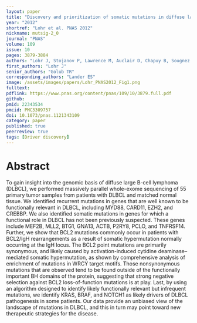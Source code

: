 ```yaml
---
layout: paper
title: "Discovery and prioritization of somatic mutations in diffuse large B-cell lymphoma (DLBCL) by whole-exome sequencing" 
year: "2012"
shortref: "Lohr et al. PNAS 2012"
nickname: mutsig-2_0
journal: "PNAS"
volume: 109
issue: 10
pages: 3879-3884
authors: "Lohr J, Stojanov P, Lawrence M, Auclair D, Chapuy B, Sougnez C, Curz-Gordillo P, Knoechel B, Asmann YW, Slager SL, Novak AJ, Dogan A, Ansell SM, Link BK, Zou L, Gould J, Saksena G, Stransky N, Rangel-Escareno C, Fernandez-Lopez JC, Hidalgo-Miranda A, Melendez-Zajgla J, Hernandez-Lemus E, Schwarz-Cruz A, Imaz-Rosshandler I, Ojesina AI, Jung J, Pedamallu CS, Lander ES, Habermann TM, Cerhan JR, Shipp MA, Getz G, Golub TR"
first_authors: "Lohr J"
senior_authors: "Golub TR"
corresponding_authors: "Lander ES"
image: /assets/images/papers/Lohr_PNAS2012_Fig1.png
fulltext:
pdflink: https://www.pnas.org/content/pnas/109/10/3879.full.pdf
github:
pmid: 22343534
pmcid: PMC3309757
doi: 10.1073/pnas.1121343109
category: paper
published: true
peerreview: true
tags: [Driver discovery]
---
```


# Abstract

To gain insight into the genomic basis of diffuse large B-cell lymphoma (DLBCL), we performed massively parallel whole-exome sequencing of 55 primary tumor samples from patients with DLBCL and matched normal tissue. We identified recurrent mutations in genes that are well known to be functionally relevant in DLBCL, including MYD88, CARD11, EZH2, and CREBBP. We also identified somatic mutations in genes for which a functional role in DLBCL has not been previously suspected. These genes include MEF2B, MLL2, BTG1, GNA13, ACTB, P2RY8, PCLO, and TNFRSF14. Further, we show that BCL2 mutations commonly occur in patients with BCL2/IgH rearrangements as a result of somatic hypermutation normally occurring at the IgH locus. The BCL2 point mutations are primarily synonymous, and likely caused by activation-induced cytidine deaminase–mediated somatic hypermutation, as shown by comprehensive analysis of enrichment of mutations in WRCY target motifs. Those nonsynonymous mutations that are observed tend to be found outside of the functionally important BH domains of the protein, suggesting that strong negative selection against BCL2 loss-of-function mutations is at play. Last, by using an algorithm designed to identify likely functionally relevant but infrequent mutations, we identify KRAS, BRAF, and NOTCH1 as likely drivers of DLBCL pathogenesis in some patients. Our data provide an unbiased view of the landscape of mutations in DLBCL, and this in turn may point toward new therapeutic strategies for the disease.

